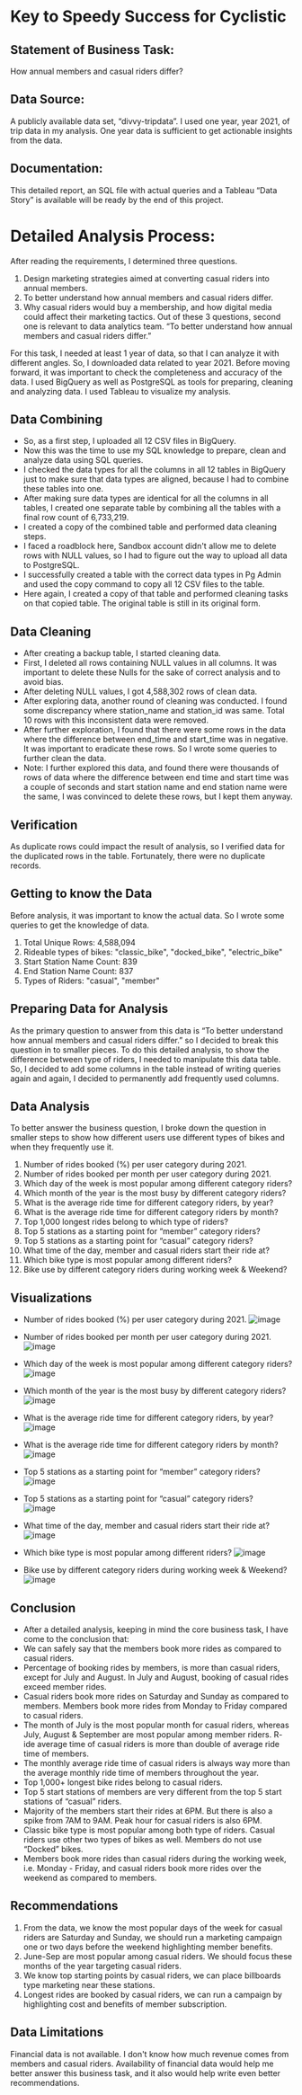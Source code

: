 # Key to Speedy Success for Cyclistic
## Statement of Business Task: 
How annual members and casual riders differ?
## Data Source: 
A publicly available data set, “divvy-tripdata”. I used one year, year 2021, of trip data in my analysis. One year data is sufficient to get actionable insights from the data.
## Documentation: 
This detailed report, an SQL file with actual queries and a Tableau “Data Story” is available will be ready by the end of this project.
# Detailed Analysis Process:
After reading the requirements, I determined three questions.
1. Design marketing strategies aimed at converting casual riders into annual members.
2. To better understand how annual members and casual riders differ.
3. Why casual riders would buy a membership, and how digital media could affect their marketing tactics.
Out of these 3 questions, second one is relevant to data analytics team. “To better understand how annual members and casual riders differ.”

For this task, I needed at least 1 year of data, so that I can analyze it with different angles. So, I downloaded data related to year 2021. Before moving forward, it was important to check the completeness and accuracy of the data. I used BigQuery as well as PostgreSQL as tools for preparing, cleaning and analyzing data. I used Tableau to visualize my analysis.
## Data Combining
- So, as a first step, I uploaded all 12 CSV files in BigQuery.
- Now this was the time to use my SQL knowledge to prepare, clean and analyze data using SQL queries. 
- I checked the data types for all the columns in all 12 tables in BigQuery just to make sure that data types are aligned, because I had to combine these tables into one.
- After making sure data types are identical for all the columns in all tables, I created one separate table by combining all the tables with a final row count of 6,733,219. 
- I created a copy of the combined table and performed data cleaning steps.
- I faced a roadblock here, Sandbox account didn't allow me to delete rows with NULL values, so I had to figure out the way to upload all data to PostgreSQL. 
- I successfully created a table with the correct data types in Pg Admin and used the copy command to copy all 12 CSV files to the table.
- Here again, I created a copy of that table and performed cleaning tasks on that copied table. The original table is still in its original form.

## Data Cleaning
- After creating a backup table, I started cleaning data. 
- First, I deleted all rows containing NULL values in all columns. It was important to delete these Nulls for the sake of correct analysis and to avoid bias.
- After deleting NULL values, I got 4,588,302 rows of clean data.
- After exploring data, another round of cleaning was conducted. I found some discrepancy where station_name and station_id was same. Total 10 rows with this inconsistent data were removed. 
- After further exploration, I found that there were some rows in the data where the difference between end_time and start_time was in negative. It was important to eradicate these rows. So I wrote some queries to further clean the data.
- Note: I further explored this data, and found there were thousands of rows of data where the difference between end time and start time was a couple of seconds and start station name and end station name were the same, I was convinced to delete these rows, but I kept them anyway.
## Verification
As duplicate rows could impact the result of analysis, so I verified data for the duplicated rows in the table. Fortunately, there were no duplicate records.
## Getting to know the Data
Before analysis, it was important to know the actual data. So I wrote some queries to get the knowledge of data. 
1. Total Unique Rows: 4,588,094
2. Rideable types of bikes: "classic_bike", "docked_bike", "electric_bike"
3. Start Station Name Count: 839
4. End Station Name Count: 837
5. Types of Riders: "casual", "member"
## Preparing Data for Analysis
As the primary question to answer from this data is “To better understand how annual members and casual riders differ.” so I decided to break this question in to smaller pieces. 
To do this detailed analysis, to show the difference between type of riders, I needed to manipulate this data table. So, I decided to add some columns in the table instead of writing queries again and again, I decided to permanently add frequently used columns.
## Data Analysis
To better answer the business question, I broke down the question in smaller steps to show how different users use different types of bikes and when they frequently use it.
1. Number of rides booked (%) per user category during 2021.
2. Number of rides booked per month per user category during 2021.
3. Which day of the week is most popular among different category riders?
4. Which month of the year is the most busy by different category riders?
5. What is the average ride time for different category riders, by year?
6. What is the average ride time for different category riders by month?
7. Top 1,000 longest rides belong to which type of riders?
8. Top 5 stations as a starting point for “member” category riders?
9. Top 5 stations as a starting point for “casual” category riders?
10. What time of the day, member and casual riders start their ride at?
11. Which bike type is most popular among different riders?
12. Bike use by different category riders during working week & Weekend?
## Visualizations
- Number of rides booked (%) per user category during 2021.
![image](https://github.com/sarim64/Key-to-Speedy-Success-for-Cyclistic/assets/147341497/4b1380fe-11fa-43ea-918c-b3a0f1cc71c4)

- Number of rides booked per month per user category during 2021.
![image](https://github.com/sarim64/Key-to-Speedy-Success-for-Cyclistic/assets/147341497/c5a82ad1-253f-4702-96ce-a1d4bf56d4f0)

- Which day of the week is most popular among different category riders?
![image](https://github.com/sarim64/Key-to-Speedy-Success-for-Cyclistic/assets/147341497/cdfbee10-29fa-45db-ac98-270ae2a7d2ae)

- Which month of the year is the most busy by different category riders?
![image](https://github.com/sarim64/Key-to-Speedy-Success-for-Cyclistic/assets/147341497/eced0006-2ee9-4792-aafb-7842c5b88ff8)

- What is the average ride time for different category riders, by year?
![image](https://github.com/sarim64/Key-to-Speedy-Success-for-Cyclistic/assets/147341497/289dd3d9-20ae-4a2f-a357-61852d10c09e)

- What is the average ride time for different category riders by month?
![image](https://github.com/sarim64/Key-to-Speedy-Success-for-Cyclistic/assets/147341497/13378969-9d8d-4e2f-99cc-bfc3833eb8c3)

- Top 5 stations as a starting point for “member” category riders?                                           
![image](https://github.com/sarim64/Key-to-Speedy-Success-for-Cyclistic/assets/147341497/cda1833b-ebd1-4267-8351-6734e82b32af)

- Top 5 stations as a starting point for “casual” category riders?                                            
![image](https://github.com/sarim64/Key-to-Speedy-Success-for-Cyclistic/assets/147341497/d2e6e59c-3799-442e-a675-8d17d99fad7d)

- What time of the day, member and casual riders start their ride at?
![image](https://github.com/sarim64/Key-to-Speedy-Success-for-Cyclistic/assets/147341497/bcb2c0c2-3a2a-4375-8c59-47f63a153713)

- Which bike type is most popular among different riders?
![image](https://github.com/sarim64/Key-to-Speedy-Success-for-Cyclistic/assets/147341497/9d5f92d4-b218-45ea-bbf5-73e1d56a6936)

- Bike use by different category riders during working week & Weekend?
![image](https://github.com/sarim64/Key-to-Speedy-Success-for-Cyclistic/assets/147341497/4784bea3-7a70-49ff-b5bc-d14e15657250)

## Conclusion
- After a detailed analysis, keeping in mind the core business task, I have come to the conclusion that:
- We can safely say that the members book more rides as compared to casual riders.
- Percentage of booking rides by members, is more than casual riders, except for July and August. In July and August, booking of casual rides exceed member rides.
- Casual riders book more rides on Saturday and Sunday as compared to members. Members book more rides from Monday to Friday compared to casual riders.
- The month of July is the most popular month for casual riders, whereas July, August & September are most popular among member riders.
R- ide average time of casual riders is more than double of average ride time of members.
- The monthly average ride time of casual riders is always way more than the average monthly ride time of members throughout the year.
- Top 1,000+ longest bike rides belong to casual riders.
- Top 5 start stations of members are very different from the top 5 start stations of “casual” riders.
- Majority of the members start their rides at 6PM. But there is also a spike from 7AM to 9AM. Peak hour for casual riders is also 6PM.
- Classic bike type is most popular among both type of riders. Casual riders use other two types of bikes as well. Members do not use “Docked” bikes.
- Members book more rides than casual riders during the working week, i.e. Monday - Friday, and casual riders book more rides over the weekend as compared to members.
## Recommendations
1. From the data, we know the most popular days of the week for casual riders are Saturday and Sunday, we should run a marketing campaign one or two days before the weekend highlighting member benefits. 
2. June-Sep are most popular among casual riders. We should focus these months of the year targeting casual riders.
3. We know top starting points by casual riders, we can place billboards type marketing near these stations.
4. Longest rides are booked by casual riders, we can run a campaign by highlighting cost and benefits of member subscription.
## Data Limitations
Financial data is not available. I don't know how much revenue comes from members and casual riders.
Availability of financial data would help me better answer this business task, and it also would help write even better recommendations.
